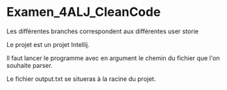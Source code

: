 # Examen_4ALJ_CleanCode

Les différentes branches correspondent aux différentes user storie

Le projet est un projet Intellij.

Il faut lancer le programme avec en argument le chemin du fichier que l'on souhaite parser.

Le fichier output.txt se situeras à la racine du projet.
